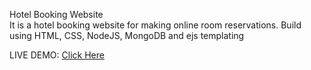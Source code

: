 Hotel Booking Website <br/>
It is a hotel booking website for making online room reservations. Build using HTML, CSS, NodeJS, MongoDB and ejs templating

LIVE DEMO:
 [Click Here](http://hotelbooking17.herokuapp.com/)
